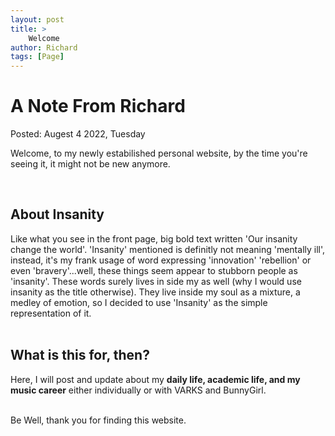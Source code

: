 ```yaml
---
layout: post
title: >
    Welcome
author: Richard
tags: [Page]
---
```


# A Note From Richard

Posted: Augest 4 2022, Tuesday

Welcome, to my newly estabilished personal website, by the time you're seeing it, it might not be new anymore.
 
<br>

## About Insanity

Like what you see in the front page, big bold text written 'Our insanity change the world'. 'Insanity' mentioned is definitly not meaning 'mentally ill', instead, it's my frank usage of word expressing 'innovation' 'rebellion' or even 'bravery'...well, these things seem appear to stubborn people as 'insanity'. These words surely lives in side my as well (why I would use insanity as the title otherwise). They live inside my soul as a mixture, a medley of emotion, so I decided to use 'Insanity' as the simple representation of it.
<br>
<br>

## What is this for, then?

Here, I will post and update about my **daily life, academic life, and my music career** either individually or with VARKS and BunnyGirl.

<br>
Be Well, thank you for finding this website.

<br>
<br>
<br>
<br>
<br>
<script src="https://giscus.app/client.js"
        data-repo="ZhihchengGao/zhihchenggao.github.io"
        data-repo-id="R_kgDOHw_0jQ"
        data-category="Announcements"
        data-category-id="DIC_kwDOHw_0jc4CQnM5"
        data-mapping="pathname"
        data-strict="0"
        data-reactions-enabled="1"
        data-emit-metadata="0"
        data-input-position="bottom"
        data-theme="preferred_color_scheme"
        data-lang="en"
        crossorigin="anonymous"
        async>
</script>